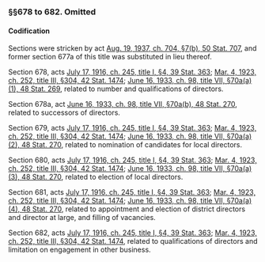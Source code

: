 ### §§678 to 682. Omitted ###

#### Codification ####

Sections were stricken by act [Aug. 19, 1937, ch. 704, §7(b), 50 Stat. 707](/statviewer.htm?volume=50&page=707), and former section 677a of this title was substituted in lieu thereof.

Section 678, acts [July 17, 1916, ch. 245, title I, §4, 39 Stat. 363](/statviewer.htm?volume=39&page=363); [Mar. 4, 1923, ch. 252, title III, §304, 42 Stat. 1474](/statviewer.htm?volume=42&page=1474); [June 16, 1933, ch. 98, title VII, §70a(a)(1), 48 Stat. 269](/statviewer.htm?volume=48&page=269), related to number and qualifications of directors.

Section 678a, act [June 16, 1933, ch. 98, title VII, §70a(b), 48 Stat. 270](/statviewer.htm?volume=48&page=270), related to successors of directors.

Section 679, acts [July 17, 1916, ch. 245, title I, §4, 39 Stat. 363](/statviewer.htm?volume=39&page=363); [Mar. 4, 1923, ch. 252, title III, §304, 42 Stat. 1474](/statviewer.htm?volume=42&page=1474); [June 16, 1933, ch. 98, title VII, §70a(a)(2), 48 Stat. 270](/statviewer.htm?volume=48&page=270), related to nomination of candidates for local directors.

Section 680, acts [July 17, 1916, ch. 245, title I, §4, 39 Stat. 363](/statviewer.htm?volume=39&page=363); [Mar. 4, 1923, ch. 252, title III, §304, 42 Stat. 1474](/statviewer.htm?volume=42&page=1474); [June 16, 1933, ch. 98, title VII, §70a(a)(3), 48 Stat. 270](/statviewer.htm?volume=48&page=270), related to election of local directors.

Section 681, acts [July 17, 1916, ch. 245, title I, §4, 39 Stat. 363](/statviewer.htm?volume=39&page=363); [Mar. 4, 1923, ch. 252, title III, §304, 42 Stat. 1474](/statviewer.htm?volume=42&page=1474); [June 16, 1933, ch. 98, title VII, §70a(a)(4), 48 Stat. 270](/statviewer.htm?volume=48&page=270), related to appointment and election of district directors and director at large, and filling of vacancies.

Section 682, acts [July 17, 1916, ch. 245, title I, §4, 39 Stat. 363](/statviewer.htm?volume=39&page=363); [Mar. 4, 1923, ch. 252, title III, §304, 42 Stat. 1474](/statviewer.htm?volume=42&page=1474), related to qualifications of directors and limitation on engagement in other business.